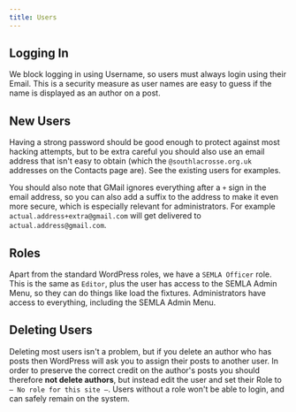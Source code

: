 ```yaml
---
title: Users
---
```


## Logging In

We block logging in using Username, so users must always login using their Email. This is a security measure as user names are easy to guess if the name is displayed as an author on a post.

## New Users

Having a strong password should be good enough to protect against most hacking attempts, but to be extra careful you should also use an email address that isn't easy to obtain (which the `@southlacrosse.org.uk` addresses on the Contacts page are). See the existing users for examples.

You should also note that GMail ignores everything after a `+` sign in the email address, so you can also add a suffix to the address to make it even more secure, which is especially relevant for administrators. For example `actual.address+extra@gmail.com` will get delivered to `actual.address@gmail.com`.

## Roles

Apart from the standard WordPress roles, we have a `SEMLA Officer` role. This is the same as `Editor`, plus the user has access to the SEMLA Admin Menu, so they can do things like load the fixtures. Administrators have access to everything, including the SEMLA Admin Menu.

## Deleting Users

Deleting most users isn't a problem, but if you delete an author who has posts then WordPress will ask you to assign their posts to another user. In order to preserve the correct credit on the author's posts you should therefore **not delete authors**, but instead edit the user and set their Role to `— No role for this site —`. Users without a role won't be able to login, and can safely remain on the system.
